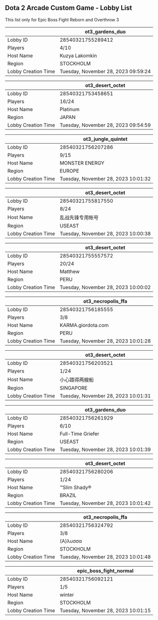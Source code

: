 ## Dota 2 Arcade Custom Game - Lobby List

This list only for Epic Boss Fight Reborn and Overthrow 3

|  | ot3_gardens_duo |
| ------ | ------ |
| Lobby ID | 28540321755289412 |
| Players | 4/10 |
| Host Name | Kuzya Lakomkin |
| Region | STOCKHOLM |
| Lobby Creation Time | Tuesday, November 28, 2023 09:59:24 |


|  | ot3_desert_octet |
| ------ | ------ |
| Lobby ID | 28540321753458651 |
| Players | 16/24 |
| Host Name | Platinum |
| Region | JAPAN |
| Lobby Creation Time | Tuesday, November 28, 2023 09:54:59 |


|  | ot3_jungle_quintet |
| ------ | ------ |
| Lobby ID | 28540321756207286 |
| Players | 9/15 |
| Host Name | MONSTER ENERGY |
| Region | EUROPE |
| Lobby Creation Time | Tuesday, November 28, 2023 10:01:32 |


|  | ot3_desert_octet |
| ------ | ------ |
| Lobby ID | 28540321755817550 |
| Players | 8/24 |
| Host Name | 乱战先锋专用帐号 |
| Region | USEAST |
| Lobby Creation Time | Tuesday, November 28, 2023 10:00:38 |


|  | ot3_desert_octet |
| ------ | ------ |
| Lobby ID | 28540321755557572 |
| Players | 20/24 |
| Host Name | Matthew |
| Region | PERU |
| Lobby Creation Time | Tuesday, November 28, 2023 10:00:02 |


|  | ot3_necropolis_ffa |
| ------ | ------ |
| Lobby ID | 28540321756185555 |
| Players | 3/8 |
| Host Name | KARMA.giordota.com |
| Region | PERU |
| Lobby Creation Time | Tuesday, November 28, 2023 10:01:28 |


|  | ot3_desert_octet |
| ------ | ------ |
| Lobby ID | 28540321756203521 |
| Players | 1/24 |
| Host Name | 小心踏得两艘船 |
| Region | SINGAPORE |
| Lobby Creation Time | Tuesday, November 28, 2023 10:01:31 |


|  | ot3_gardens_duo |
| ------ | ------ |
| Lobby ID | 28540321756261929 |
| Players | 6/10 |
| Host Name | Full-Time Griefer |
| Region | USEAST |
| Lobby Creation Time | Tuesday, November 28, 2023 10:01:39 |


|  | ot3_desert_octet |
| ------ | ------ |
| Lobby ID | 28540321756280206 |
| Players | 1/24 |
| Host Name | ™Slim Shady® |
| Region | BRAZIL |
| Lobby Creation Time | Tuesday, November 28, 2023 10:01:42 |


|  | ot3_necropolis_ffa |
| ------ | ------ |
| Lobby ID | 28540321756324792 |
| Players | 3/8 |
| Host Name | (Α)λυσσα |
| Region | STOCKHOLM |
| Lobby Creation Time | Tuesday, November 28, 2023 10:01:48 |


|  | epic_boss_fight_normal |
| ------ | ------ |
| Lobby ID | 28540321756092121 |
| Players | 1/5 |
| Host Name | winter |
| Region | STOCKHOLM |
| Lobby Creation Time | Tuesday, November 28, 2023 10:01:15 |


